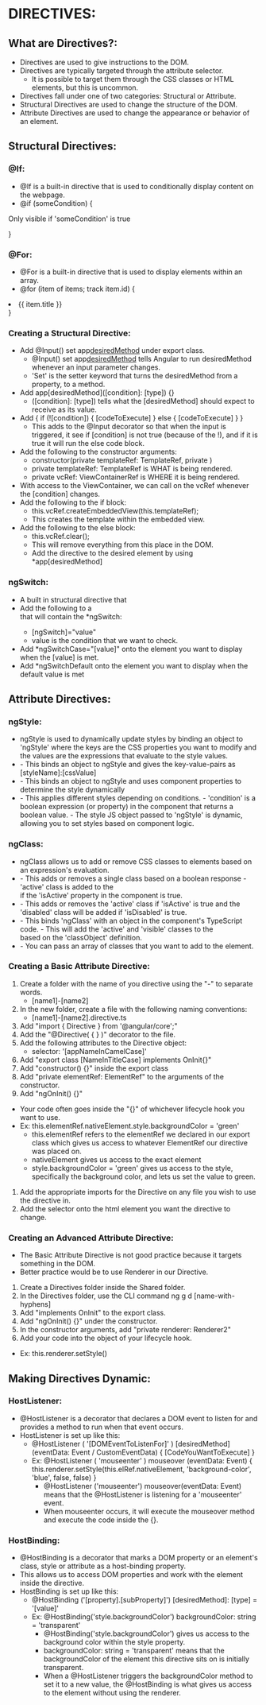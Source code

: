 # DIRECTIVES:

## What are Directives?:
 - Directives are used to give instructions to the DOM.
 - Directives are typically targeted through the attribute selector.
   - It is possible to target them through the CSS classes or HTML elements, but this is uncommon.
 - Directives fall under one of two categories: Structural or Attribute.
 - Structural Directives are used to change the structure of the DOM.
 - Attribute Directives are used to change the appearance or behavior of an element.

## Structural Directives:

### @If:
 - @If is a built-in directive that is used to conditionally display content on the webpage.
 - @if (someCondition) {
  <p>Only visible if 'someCondition' is true</p> }

### @For:
 - @For is a built-in directive that is used to display elements within an array.
 - @for (item of items; track item.id) {
  <li>{{ item.title }}</li> }

### Creating a Structural Directive:
 - Add @Input() set app[desiredMethod]() under export class.
   - @Input() set app[desiredMethod]() tells Angular to run desiredMethod whenever an input parameter changes.
   - 'Set' is the setter keyword that turns the desiredMethod from a property, to a method.
 - Add app[desiredMethod]([condition]: [type]) {}
   - ([condition]: [type]) tells what the [desiredMethod] should expect to receive as its value. 
 - Add { if (![condition]) { [codeToExecute] } else { [codeToExecute] } }
   - This adds to the @Input decorator so that when the input is triggered, it see if [condition] is not true (because of the !), and if it is true it will run the else code block.
 - Add the following to the constructor arguments:
   - constructor(private templateRef: TemplateRef<any>, private )
   - private templateRef: TemplateRef is WHAT is being rendered.
   - private vcRef: ViewContainerRef is WHERE it is being rendered.
 - With access to the ViewContainer, we can call on the vcRef whenever the [condition] changes.
 - Add the following to the if block:
   - this.vcRef.createEmbeddedView(this.templateRef);
   - This creates the template within the embedded view.
 - Add the following to the else block:
   - this.vcRef.clear();
   - This will remove everything from this place in the DOM.
   - Add the directive to the desired element by using *app[desiredMethod]

### ngSwitch:
 - A built in structural directive that 
 - Add the following to a <div> that will contain the *ngSwitch:
   - [ngSwitch]="value"
   - value is the condition that we want to check. 
 - Add *ngSwitchCase="[value]" onto the element you want to display when the [value] is met.
 - Add *ngSwitchDefault onto the element you want to display when the default value is met

## Attribute Directives:

### ngStyle:
 - ngStyle is used to dynamically update styles by binding an object to 'ngStyle' where the keys are the CSS properties you want to modify and the values are the expressions that evaluate to the style values.
 - <div [ngStyle]="{'color': 'blue', 'font-size': '12px'}">
   - This binds an object to ngStyle and gives the key-value-pairs as [styleName]:[cssValue]
 - <div [ngStyle]="getMyStyles()">
   - This binds an object to ngStyle and uses component properties to determine the style dynamically
 - <div [ngStyle]="{ 'background-color': condition ? 'green' : 'pink', 'border-radius': condition ? '5px' : '0px' }">
   - This applies different styles depending on conditions.
   - 'condition' is a boolean expression (or property) in the component that returns a boolean value.
   - The style JS object passed to 'ngStyle' is dynamic, allowing you to set styles based on component logic.


### ngClass:
 - ngClass allows us to add or remove CSS classes to elements based on an expression's evaluation. 
 - <div [ngClass]="{'active': isActive}"></div>
   - This adds or removes a single class based on a boolean response
   - 'active' class is added to the <div> if the 'isActive' property in the component is true.
 - <div [ngClass]="{'active': isActive, 'disabled': isDisabled}"></div>
   - This adds or removes the 'active' class if 'isActive' is true and the 'disabled' class will be added if 'isDisabled' is true.
 - <div [ngClass]="classObject"></div>
   - This binds 'ngClass' with an object in the component's TypeScript code.
   - This will add the 'active' and 'visible' classes to the <div> based on the 'classObject' definition.
 - <div [ngClass]="['active', 'visible']"></div>
   - You can pass an array of classes that you want to add to the element.

### Creating a Basic Attribute Directive:
 1. Create a folder with the name of you directive using the "-" to separate words.
    - [name1]-[name2] 
 2. In the new folder, create a file with the following naming conventions:
    - [name1]-[name2].directive.ts
 3. Add "import { Directive } from '@angular/core';"
 4. Add the "@Directive( { } )" decorator to the file.
 5. Add the following attributes to the Directive object:
    - selector: '[appNameInCamelCase]'
 6. Add "export class [NameInTitleCase] implements OnInit{}"
 7. Add "constructor() {}" inside the export class
 8. Add "private elementRef: ElementRef" to the arguments of the constructor.
 9. Add "ngOnInit() {}"
 - Your code often goes inside the "{}" of whichever lifecycle hook you want to use.
 - Ex: this.elementRef.nativeElement.style.backgroundColor = 'green'
   - this.elementRef refers to the elementRef we declared in our export class which gives us access to whatever ElementRef our directive was placed on.
   - nativeElement gives us access to the exact element
   - style.backgroundColor  = 'green' gives us access to the style, specifically the background color, and lets us set the value to green.
 1.  Add the appropriate imports for the Directive on any file you wish to use the directive in.
 2.  Add the selector onto the html element you want the directive to change.

### Creating an Advanced Attribute Directive:
 - The Basic Attribute Directive is not good practice because it targets something in the DOM.
 - Better practice would be to use Renderer in our Directive.
 1. Create a Directives folder inside the Shared folder.
 2. In the Directives folder, use the CLI command ng g d [name-with-hyphens]
 3. Add "implements OnInit" to the export class.
 4. Add "ngOnInit() {}" under the constructor.
 5. In the constructor arguments, add "private renderer: Renderer2"
 6. Add your code into the object of your lifecycle hook.
 - Ex: this.renderer.setStyle()

## Making Directives Dynamic:

### HostListener:
 - @HostListener is a decorator that declares a DOM event to listen for and provides a method to run when that event occurs.
 - HostListener is set up like this:
   - @HostListener ( '[DOMEventToListenFor]' ) [desiredMethod] (eventData: Event / CustomEventData) { [CodeYouWantToExecute] }
   - Ex: @HostListener ( 'mouseenter' ) mouseover (eventData: Event) { this.renderer.setStyle(this.elRef.nativeElement, 'background-color', 'blue', false, false) }
     - @HostListener ('mouseenter') mouseover(eventData: Event) means that the @HostListener is listening for a 'mouseenter' event. 
     - When mouseenter occurs, it will execute the mouseover method and execute the code inside the {}.

### HostBinding:
 - @HostBinding is a decorator that marks a DOM property or an element's class, style or attribute as a host-binding property. 
 - This allows us to access DOM properties and work with the element inside the directive.
 - HostBinding is set up like this:
   - @HostBinding ('[property].[subProperty]') [desiredMethod]: [type] = '[value]'
   - Ex: @HostBinding('style.backgroundColor') backgroundColor: string = 'transparent'
     - @HostBinding('style.backgroundColor') gives us access to the background color within the style property.
     - backgroundColor: string = 'transparent' means that the backgroundColor of the element this directive sits on is initially transparent.
     - When a @HostListener triggers the backgroundColor method to set it to a new value, the @HostBinding is what gives us access to the element without using the renderer.
